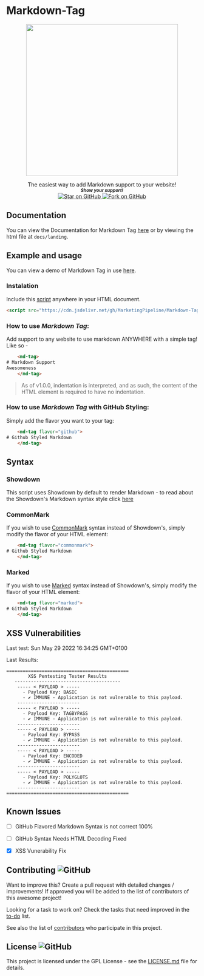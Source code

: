 # Markdown-Tag

 
<p align="center">
  <img height="400" src="https://imgur.com/oQgTNF3.png" />
</p>
                                                                     


<p align="center">
	The easiest way to add Markdown support to your website!
  	<br/>
	<small> <b><i>Show your support!</i></b> </small>
	<br/>
	<a href="https://github.com/MarketingPipeline/Markdown-Tag">
		<img title="Star on GitHub" src="https://img.shields.io/github/stars/MarketingPipeline/Markdown-Tag.svg?style=social&label=Star">
	</a>
	<a href="https://github.com/MarketingPipeline/Markdown-Tag/fork">
		<img title="Fork on GitHub" src="https://img.shields.io/github/forks/MarketingPipeline/Markdown-Tag.svg?style=social&label=Fork">
	</a>
</p>  


## Documentation
You can view the Documentation for Markdown Tag [here](https://marketingpipeline.github.io/Markdown-Tag/docs/landing) or by viewing the html file at `docs/landing`.
## Example and usage
You can view a demo of Markdown Tag in use [here](https://marketingpipeline.github.io/Markdown-Tag).


### Instalation
Include this [script](https://github.com/MarketingPipeline/Markdown-Tag/blob/main/markdown-tag-wc.js) anywhere in your HTML document.

```html    
<script src="https://cdn.jsdelivr.net/gh/MarketingPipeline/Markdown-Tag/markdown-tag-wc.js"></script>
```
### How to use <b><i>Markdown Tag</b></i>:  
Add support to any website to use markdown ANYWHERE with a simple tag! Like so -

```html
    <md-tag>
# Markdown Support
Awesomeness
	</md-tag>
```

> As of v1.0.0, indentation is interpreted, and as such, the content of the HTML element is required to have no indentation.

### How to use <b><i>Markdown Tag</b></i> with <b>GitHub Styling</b>:

Simply add the flavor you want to your tag:
```html
    <md-tag flavor="github">
# Github Styled Markdown
	</md-tag>
```


## Syntax

### Showdown
This script uses Showdown by default to render Markdown - to read about the Showdown's Markdown syntax style click [here](https://github.com/showdownjs/showdown/wiki/Showdown's-Markdown-syntax)

### CommonMark
If you wish to use [CommonMark](https://spec.commonmark.org/current/) syntax instead of Showdown's, simply modify the flavor of your HTML element:
```html
    <md-tag flavor="commonmark">
# Github Styled Markdown
	</md-tag>
```

### Marked
If you wish to use [Marked](https://marked.js.org/) syntax instead of Showdown's, simply modify the flavor of your HTML element:
```html
    <md-tag flavor="marked">
# Github Styled Markdown
	</md-tag>
```

## XSS Vulnerabilities
Last test: Sun May 29 2022 16:34:25 GMT+0100

Last Results:
```
=============================================
        XSS Pentesting Tester Results        
   ---------------------------------------
	----- < PAYLOAD > -----
	  - Payload Key: BASIC
	  - ✔ IMMUNE - Application is not vulnerable to this payload.
	-----------------------
	----- < PAYLOAD > -----
	  - Payload Key: TAGBYPASS
	  - ✔ IMMUNE - Application is not vulnerable to this payload.
	-----------------------
	----- < PAYLOAD > -----
	  - Payload Key: BYPASS
	  - ✔ IMMUNE - Application is not vulnerable to this payload.
	-----------------------
	----- < PAYLOAD > -----
	  - Payload Key: ENCODED
	  - ✔ IMMUNE - Application is not vulnerable to this payload.
	-----------------------
	----- < PAYLOAD > -----
	  - Payload Key: POLYGLOTS
	  - ✔ IMMUNE - Application is not vulnerable to this payload.
	-----------------------
=============================================
```
             
          
## Known Issues 

- [ ] GitHub Flavored Markdown Syntax is not correct 100%
- [ ] GitHub Syntax Needs HTML Decoding Fixed 
- [X] XSS Vunerability Fix


## Contributing ![GitHub](https://img.shields.io/github/contributors/MarketingPipeline/Markdown-Tag)

Want to improve this? Create a pull request with detailed changes / improvements! If approved you will be added to the list of contributors of this awesome project!


Looking for a task to work on? Check the tasks that need improved in the [to-do](https://github.com/MarketingPipeline/Markdown-Tag/blob/main/to-do.md) list.


See also the list of
[contributors](https://github.com/MarketingPipeline/Markdown-Tag/graphs/contributors) who
participate in this project.

## License ![GitHub](https://img.shields.io/github/license/MarketingPipeline/markdown-tag)

This project is licensed under the GPL License - see the
[LICENSE.md](https://github.com/MarketingPipeline/Markdown-Tag/blob/main/LICENSE) file for
details.
